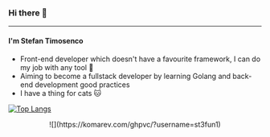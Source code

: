 ### Hi there 👋
<hr/>

#### I'm Stefan Timosenco
- Front-end developer which doesn't have a favourite framework, I can do my job with any tool 🔨
- Aiming to become a fullstack developer by learning Golang and back-end development good practices 
- I have a thing for cats 🐱

[![Top Langs](https://github-readme-stats.vercel.app/api/top-langs/?username=st3fun1&layout=compact)](https://github.com/anuraghazra/github-readme-stats)

<center>![](https://komarev.com/ghpvc/?username=st3fun1)</center>

